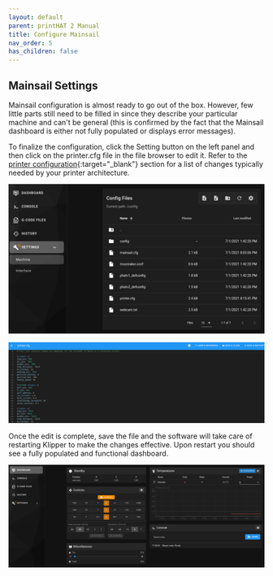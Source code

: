 ```yaml
---
layout: default
parent: printHAT 2 Manual
title: Configure Mainsail
nav_order: 5
has_children: false
---
```


## Mainsail Settings
Mainsail configuration is almost ready to go out of the box. However, few little parts still need to be filled in since they describe your particular machine and can't be general (this is confirmed by the fact that the Mainsail dashboard is either not fully populated or displays error messages).  

To finalize the configuration, click the Setting button on the left panel and then click on the printer.cfg file in the file browser to edit it. Refer to the [printer configuration](printer){:target="_blank"} section for a list of changes typically needed by your printer architecture.

![mainsailsettings](../assets/img/phat2_mainsail_settings.png)   

![mainsailsettings2](../assets/img/phat2_mainsail_settings2.png)   

Once the edit is complete, save the file and the software will take care of restarting Klipper to make the changes effective. Upon restart you should see a fully populated and functional dashboard.

 ![mainsaildash](../assets/img/phat2_mainsail_dashboard.png)  
